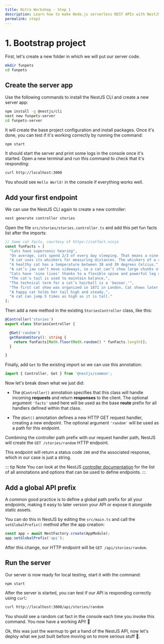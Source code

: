 ```yaml
---
title: Nitro Workshop - Step 1
description: Learn how to make Node.js serverless REST APIs with NestJS and Azure
permalink: step1
---
```


# 1. Bootstrap project

First, let's create a new folder in which we will put our server code.
```sh
mkdir funpets
cd funpets
```

## Create the server app

Use the following commands to install the NestJS CLI and create a new server app:
```sh
npm install -g @nestjs/cli
nest new funpets-server
cd funpets-server
```

It will create the base project configuration and install packages. Once it's done, you can test if it's working correctly by running the command:
```sh
npm start
```

It should start the server and print some logs in the console once it's started. Open a new terminal and run this command to check that it's responding:
```sh
curl http://localhost:3000
```

You should see `Hello World!` in the console if everything works well.

## Add your first endpoint

We can use the NestJS CLI again to create a new controller:
```sh
nest generate controller stories
```

Open the file `src/stories/stories.controller.ts` and add this pet fun facts list after the imports:

```ts
// Some cat facts, courtesy of https://catfact.ninja
const funFacts = [
  "Cats have supersonic hearing",
  "On average, cats spend 2/3 of every day sleeping. That means a nine-year-old cat has been awake for only three years of its life.",
  "A cat uses its whiskers for measuring distances. The whiskers of a cat are capable of registering very small changes in air pressure.",
  "A healthy cat has a temperature between 38 and 39 degrees Celcius.",
  "A cat’s jaw can’t move sideways, so a cat can’t chew large chunks of food.","Jaguars are the only big cats that don't roar.",
  "Cats have 'nine lives' thanks to a flexible spine and powerful leg and back muscles",
  "The cat's tail is used to maintain balance.",
  "The technical term for a cat’s hairball is a 'bezoar.'",
  "The first cat show was organized in 1871 in London. Cat shows later became a worldwide craze.",
  "A happy cat holds her tail high and steady.",
  "A cat can jump 5 times as high as it is tall."
];
```
Then add a new method in the existing `StoriesController` class, like this:

```ts
@Controller('stories')
export class StoriesController {

  @Get('random')
  getRandomStory(): string {
    return funFacts[Math.floor(Math.random() * funFacts.length)];
  }

}
```

Finally, add `Get` to the existing import so we can use this annotation:

```ts
import { Controller, Get } from '@nestjs/common';
```


Now let's break down what we just did:

- The `@Controller()` annotation specifies that this class will handle incoming **requests** and return **responses** to the client. The optional argument `'facts'` used here will be used as the base **route** prefix for all handlers defined within that class.

- The `@Get()` annotation defines a new HTTP GET request handler, creating a new endpoint. The optional argument `'random'` will be used as a path for this endpoint.

Combining the controller path prefix with our request handler path, NestJS will create the `GET /stories/random` HTTP endpoint.

This endpoint will return a status code `200` and the associated response, which in our case is just a string.

::: tip Note
You can look at the NestJS [controller documentation](https://docs.nestjs.com/controllers) for the list of all annotations and options that can be used to define endpoints.
:::

## Add a global API prefix

A common good practice is to define a global path prefix for all your endpoints, making it easy to later version your API or expose it alongside static assets.

You can do this in NestJS by editing the `src/main.ts` and call the `setGlobalPrefix()` method after the app creation:

```ts
const app = await NestFactory.create(AppModule);
app.setGlobalPrefix('api');
```

After this change, our HTTP endpoint will be `GET /api/stories/random`.

## Run the server

Our server is now ready for local testing, start it with the command:

```sh
npm start
```

After the server is started, you can test if our API is responding correctly using `curl`:

```sh
curl http://localhost:3000/api/stories/random
```

You should see a random cat fact in the console each time you invoke this command. You now have a working API! 🎉

Ok, this was just the warmup to get a hand of the NestJS API, now let's deploy what we just built before moving on to more serious stuff 💪.
